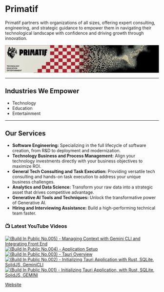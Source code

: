 # Primatif

Primatif partners with organizations of all sizes, offering expert consulting, engineering, and strategic guidance to empower them in navigating their technological landscape with confidence and driving growth through innovation.

<div align="center">
  <img src="image.png" alt="Primatif Banner" />
</div>

---

## Industries We Empower

* Technology
* Education
* Entertainment

---

## Our Services

* **Software Engineering:** Specializing in the full lifecycle of software creation, from R&D to deployment and modernization.
* **Technology Business and Process Management:** Align your technology investments directly with your business objectives to maximize ROI.
* **General Tech Consulting and Task Execution:** Providing versatile tech consulting and hands-on task execution to address your unique business challenges.
* **Analytics and Data Science:** Transform your raw data into a strategic asset that drives competitive advantage.
* **Generative AI Tools and Techniques:** Unlock the transformative power of Generative AI.
* **Hiring and Interviewing Assistance:** Build a high-performing technical team faster.

### 📺 Latest YouTube Videos

<!-- BEGIN YOUTUBE-CARDS -->
[![(Build In Public No.005) - Managing Context with Gemini CLI and Integrating Front End](https://ytcards.demolab.com/?id=DnsJH2tQgic&title=%28Build+In+Public+No.005%29+-+Managing+Context+with+Gemini+CLI+and+Integrating+Front+End&lang=en&timestamp=1754013389&background_color=%230d1117&title_color=%23ffffff&stats_color=%23dedede&max_title_lines=1&width=250&border_radius=5&duration=17461 "(Build In Public No.005) - Managing Context with Gemini CLI and Integrating Front End")](https://www.youtube.com/watch?v=DnsJH2tQgic)
[![(Build In Public No.004) - Application Setup](https://ytcards.demolab.com/?id=rP1pFXn1psg&title=%28Build+In+Public+No.004%29+-+Application+Setup&lang=en&timestamp=1753876076&background_color=%230d1117&title_color=%23ffffff&stats_color=%23dedede&max_title_lines=1&width=250&border_radius=5&duration=11821 "(Build In Public No.004) - Application Setup")](https://www.youtube.com/watch?v=rP1pFXn1psg)
[![(Build In Public No.003) - Tauri Overview](https://ytcards.demolab.com/?id=xTE5yWT5o7Q&title=%28Build+In+Public+No.003%29+-+Tauri+Overview&lang=en&timestamp=1753553036&background_color=%230d1117&title_color=%23ffffff&stats_color=%23dedede&max_title_lines=1&width=250&border_radius=5&duration=7370 "(Build In Public No.003) - Tauri Overview")](https://www.youtube.com/watch?v=xTE5yWT5o7Q)
[![(Build In Public No.002) - Initializing Tauri Application with Rust, SQLite, SolidJS, GeminiCLI](https://ytcards.demolab.com/?id=rBouxS1Plfc&title=%28Build+In+Public+No.002%29+-+Initializing+Tauri+Application+with+Rust%2C+SQLite%2C+SolidJS%2C+GeminiCLI&lang=en&timestamp=1753446432&background_color=%230d1117&title_color=%23ffffff&stats_color=%23dedede&max_title_lines=1&width=250&border_radius=5&duration=12951 "(Build In Public No.002) - Initializing Tauri Application with Rust, SQLite, SolidJS, GeminiCLI")](https://www.youtube.com/watch?v=rBouxS1Plfc)
[![(Build In Public No.001) - Initializing Tauri Application, with Rust, SQLite, SolidJS, GEMINI](https://ytcards.demolab.com/?id=iyajdHMMtkI&title=%28Build+In+Public+No.001%29+-+Initializing+Tauri+Application%2C+with+Rust%2C+SQLite%2C+SolidJS%2C+GEMINI&lang=en&timestamp=1753292327&background_color=%230d1117&title_color=%23ffffff&stats_color=%23dedede&max_title_lines=1&width=250&border_radius=5&duration=13071 "(Build In Public No.001) - Initializing Tauri Application, with Rust, SQLite, SolidJS, GEMINI")](https://www.youtube.com/watch?v=iyajdHMMtkI)
<!-- END YOUTUBE-CARDS -->

[Website](https://primatif.com)
